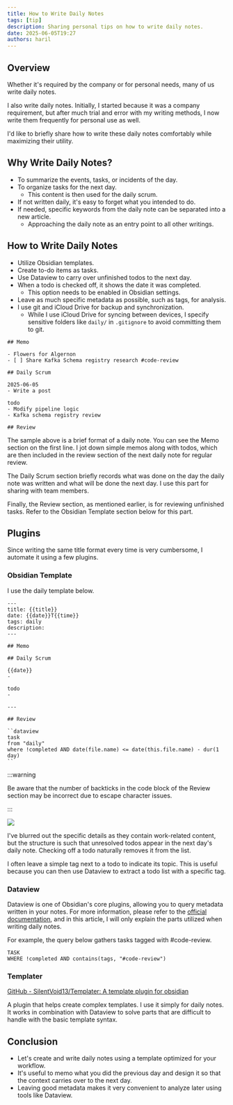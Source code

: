 ```yaml
---
title: How to Write Daily Notes
tags: [tip]
description: Sharing personal tips on how to write daily notes.
date: 2025-06-05T19:27
authors: haril
---
```


## Overview

Whether it's required by the company or for personal needs, many of us write daily notes.

I also write daily notes. Initially, I started because it was a company requirement, but after much trial and error with my writing methods, I now write them frequently for personal use as well.

I'd like to briefly share how to write these daily notes comfortably while maximizing their utility.

<!-- truncate -->

## Why Write Daily Notes?

- To summarize the events, tasks, or incidents of the day.
- To organize tasks for the next day.
    - This content is then used for the daily scrum.
- If not written daily, it's easy to forget what you intended to do.
- If needed, specific keywords from the daily note can be separated into a new article.
    - Approaching the daily note as an entry point to all other writings.

## How to Write Daily Notes

- Utilize Obsidian templates.
- Create to-do items as tasks.
- Use Dataview to carry over unfinished todos to the next day.
- When a todo is checked off, it shows the date it was completed.
    - This option needs to be enabled in Obsidian settings.
- Leave as much specific metadata as possible, such as tags, for analysis.
- I use git and iCloud Drive for backup and synchronization.
    - While I use iCloud Drive for syncing between devices, I specify sensitive folders like `daily/` in `.gitignore` to avoid committing them to git.

```
## Memo

- Flowers for Algernon
- [ ] Share Kafka Schema registry research #code-review

## Daily Scrum

2025-06-05
- Write a post

todo
- Modify pipeline logic
- Kafka schema registry review

## Review

```

The sample above is a brief format of a daily note. You can see the Memo section on the first line. I jot down simple memos along with todos, which are then included in the review section of the next daily note for regular review.

The Daily Scrum section briefly records what was done on the day the daily note was written and what will be done the next day. I use this part for sharing with team members.

Finally, the Review section, as mentioned earlier, is for reviewing unfinished tasks. Refer to the Obsidian Template section below for this part.

## Plugins

Since writing the same title format every time is very cumbersome, I automate it using a few plugins.

### Obsidian Template

I use the daily template below.

```text
---
title: {{title}}
date: {{date}}T{{time}}
tags: daily
description: 
---

## Memo

## Daily Scrum

{{date}}
- 

todo
- 

---

## Review

``dataview
task
from "daily"
where !completed AND date(file.name) <= date(this.file.name) - dur(1 day)
``
```

:::warning

Be aware that the number of backticks in the code block of the Review section may be incorrect due to escape character issues.

:::

![](https://i.imgur.com/QbtOw9f.png)

I've blurred out the specific details as they contain work-related content, but the structure is such that unresolved todos appear in the next day's daily note. Checking off a todo naturally removes it from the list.

I often leave a simple tag next to a todo to indicate its topic. This is useful because you can then use Dataview to extract a todo list with a specific tag.

### Dataview

Dataview is one of Obsidian's core plugins, allowing you to query metadata written in your notes. For more information, please refer to the [official documentation](https://blacksmithgu.github.io/obsidian-dataview/), and in this article, I will only explain the parts utilized when writing daily notes.

For example, the query below gathers tasks tagged with #code-review.

```dataview
TASK
WHERE !completed AND contains(tags, "#code-review")
```

### Templater

[GitHub - SilentVoid13/Templater: A template plugin for obsidian](https://github.com/SilentVoid13/Templater)

A plugin that helps create complex templates. I use it simply for daily notes. It works in combination with Dataview to solve parts that are difficult to handle with the basic template syntax.

## Conclusion

- Let's create and write daily notes using a template optimized for your workflow.
- It's useful to memo what you did the previous day and design it so that the context carries over to the next day.
- Leaving good metadata makes it very convenient to analyze later using tools like Dataview.
